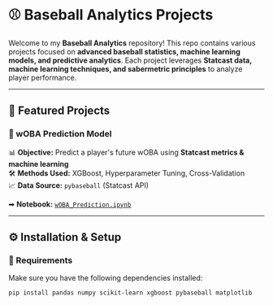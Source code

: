# ⚾ Baseball Analytics Projects

Welcome to my **Baseball Analytics** repository! This repo contains various projects focused on **advanced baseball statistics, machine learning models, and predictive analytics**. Each project leverages **Statcast data, machine learning techniques, and sabermetric principles** to analyze player performance.

---

## 📌 Featured Projects

### **🔹 wOBA Prediction Model**
📊 **Objective:** Predict a player's future wOBA using **Statcast metrics & machine learning**  
🛠 **Methods Used:** XGBoost, Hyperparameter Tuning, Cross-Validation  
📈 **Data Source:** `pybaseball` (Statcast API)  

➡ **Notebook:** [`wOBA_Prediction.ipynb`](./wOBA_Prediction.ipynb)  

---

## ⚙️ Installation & Setup

### **🔹 Requirements**
Make sure you have the following dependencies installed:
```bash
pip install pandas numpy scikit-learn xgboost pybaseball matplotlib
